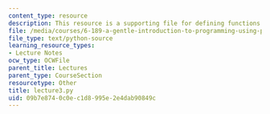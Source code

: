 ```yaml
---
content_type: resource
description: This resource is a supporting file for defining functions.
file: /media/courses/6-189-a-gentle-introduction-to-programming-using-python-january-iap-2011/09b7e8740c0ec1d8995e2e4dab90849c_lecture3.py
file_type: text/python-source
learning_resource_types:
- Lecture Notes
ocw_type: OCWFile
parent_title: Lectures
parent_type: CourseSection
resourcetype: Other
title: lecture3.py
uid: 09b7e874-0c0e-c1d8-995e-2e4dab90849c
---
```

